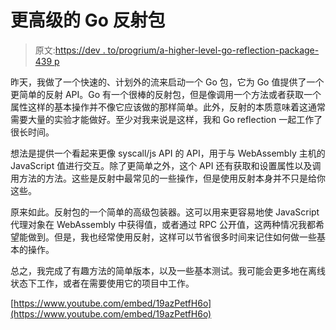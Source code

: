 # 更高级的 Go 反射包

> 原文:[https://dev . to/progrium/a-higher-level-go-reflection-package-439 p](https://dev.to/progrium/a-higher-level-go-reflection-package-439p)

昨天，我做了一个快速的、计划外的流来启动一个 Go 包，它为 Go 值提供了一个更简单的反射 API。Go 有一个很棒的反射包，但是像调用一个方法或者获取一个属性这样的基本操作并不像它应该做的那样简单。此外，反射的本质意味着这通常需要大量的实验才能做好。至少对我来说是这样，我和 Go reflection 一起工作了很长时间。

想法是提供一个看起来更像 syscall/js API 的 API，用于与 WebAssembly 主机的 JavaScript 值进行交互。除了更简单之外，这个 API 还有获取和设置属性以及调用方法的方法。这些是反射中最常见的一些操作，但是使用反射本身并不只是给你这些。

原来如此。反射包的一个简单的高级包装器。这可以用来更容易地使 JavaScript 代理对象在 WebAssembly 中获得值，或者通过 RPC 公开值，这两种情况我都希望能做到。但是，我也经常使用反射，这样可以节省很多时间来记住如何做一些基本的操作。

总之，我完成了有趣方法的简单版本，以及一些基本测试。我可能会更多地在离线状态下工作，或者在需要使用它的项目中工作。

[https://www.youtube.com/embed/19azPetfH6o](https://www.youtube.com/embed/19azPetfH6o)
